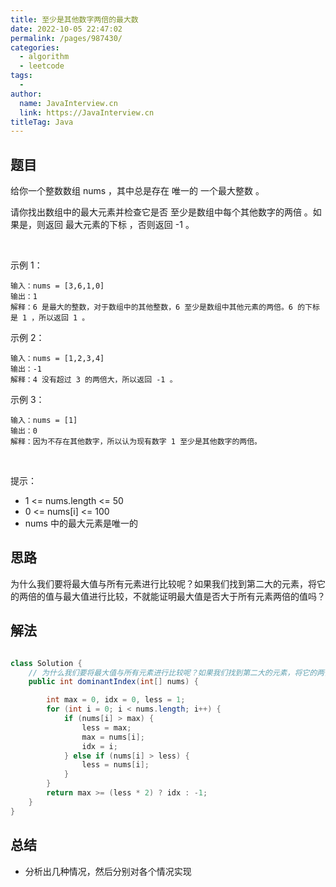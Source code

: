 ```yaml
---
title: 至少是其他数字两倍的最大数
date: 2022-10-05 22:47:02
permalink: /pages/987430/
categories:
  - algorithm
  - leetcode
tags:
  - 
author: 
  name: JavaInterview.cn
  link: https://JavaInterview.cn
titleTag: Java
---
```


## 题目

给你一个整数数组 nums ，其中总是存在 唯一的 一个最大整数 。

请你找出数组中的最大元素并检查它是否 至少是数组中每个其他数字的两倍 。如果是，则返回 最大元素的下标 ，否则返回 -1 。

 

示例 1：

    输入：nums = [3,6,1,0]
    输出：1
    解释：6 是最大的整数，对于数组中的其他整数，6 至少是数组中其他元素的两倍。6 的下标是 1 ，所以返回 1 。
示例 2：

    输入：nums = [1,2,3,4]
    输出：-1
    解释：4 没有超过 3 的两倍大，所以返回 -1 。
示例 3：

    输入：nums = [1]
    输出：0
    解释：因为不存在其他数字，所以认为现有数字 1 至少是其他数字的两倍。
 

提示：

- 1 <= nums.length <= 50
- 0 <= nums[i] <= 100
- nums 中的最大元素是唯一的


## 思路

为什么我们要将最大值与所有元素进行比较呢？如果我们找到第二大的元素，将它的两倍的值与最大值进行比较，不就能证明最大值是否大于所有元素两倍的值吗？

## 解法
```java

class Solution {
    // 为什么我们要将最大值与所有元素进行比较呢？如果我们找到第二大的元素，将它的两倍的值与最大值进行比较，不就能证明最大值是否大于所有元素两倍的值吗？
    public int dominantIndex(int[] nums) {

        int max = 0, idx = 0, less = 1;
        for (int i = 0; i < nums.length; i++) {
            if (nums[i] > max) {
                less = max;
                max = nums[i];
                idx = i;
            } else if (nums[i] > less) {
                less = nums[i];
            }
        }
        return max >= (less * 2) ? idx : -1;
    }
}
```

## 总结

- 分析出几种情况，然后分别对各个情况实现 
